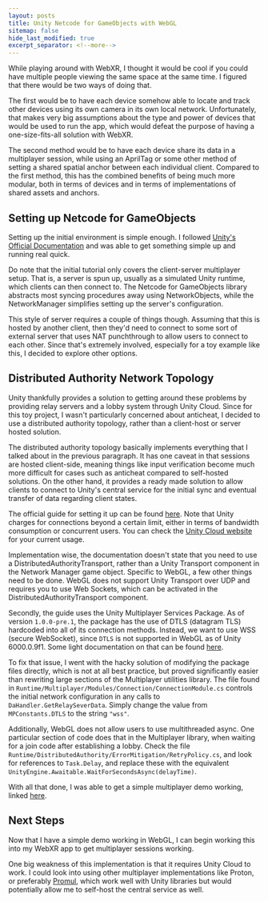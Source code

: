 ```yaml
---
layout: posts
title: Unity Netcode for GameObjects with WebGL
sitemap: false
hide_last_modified: true
excerpt_separator: <!--more-->
---
```


While playing around with WebXR, I thought it would be cool if you could have
multiple people viewing the same space at the same time. I figured that there
would be two ways of doing that.

The first would be to have each device somehow able to locate and track other
devices using its own camera in its own local network. <!--more-->  Unfortunately, that
makes very big assumptions about the type and power of devices that would be
used to run the app, which would defeat the purpose of having a 
one-size-fits-all solution with WebXR.

The second method would be to have each device share its data in a multiplayer
session, while using an AprilTag or some other method of setting a shared
spatial anchor between each individual client. Compared to the first method,
this has the combined benefits of being much more modular, both in terms of
devices and in terms of implementations of shared assets and anchors.

## Setting up Netcode for GameObjects

Setting up the initial environment is simple enough. I followed 
[Unity's Official Documentation](https://docs-multiplayer.unity3d.com/netcode/current/tutorials/get-started-ngo/) 
and was able to get something simple up and running real quick. 

Do note that the initial tutorial only covers the client-server multiplayer
setup. That is, a server is spun up, usually as a simulated Unity runtime,
which clients can then connect to. The Netcode for GameObjects library
abstracts most syncing procedures away using NetworkObjects, while the
NetworkManager simplifies setting up the server's configuration.

This style of server requires a couple of things though. Assuming that this is
hosted by another client, then they'd need to connect to some sort of external
server that uses NAT punchthrough to allow users to connect to each other.
Since that's extremely involved, especially for a toy example like this, I
decided to explore other options.


## Distributed Authority Network Topology

Unity thankfully provides a solution to getting around these problems by
providing relay servers and a lobby system through Unity Cloud. Since for
this toy project, I wasn't particularly concerned about anticheat, I
decided to use a distributed authority topology, rather than a client-host
or server hosted solution.

The distributed authority topology basically implements everything that I
talked about in the previous paragraph. It has one caveat in that sessions
are hosted client-side, meaning things like input verification become much
more difficult for cases such as anticheat compared to self-hosted solutions.
On the other hand, it provides a ready made solution to allow clients to
connect to Unity's central service for the initial sync and eventual transfer
of data regarding client states.

The official guide for setting it up can be found [here](https://docs-multiplayer.unity3d.com/netcode/current/terms-concepts/distributed-authority/).
Note that Unity charges for connections beyond a certain limit, either in
terms of bandwidth consumption or concurrent users. You can check the [Unity Cloud website](https://cloud.unity.com/) for your current usage.

Implementation wise, the documentation doesn't state that you need to use
a DistributedAuthorityTransport, rather than a Unity Transport component in 
the Network Manager game object. Specific to WebGL, a few other things need to
be done. WebGL does not support Unity Transport over UDP and requires you to
use Web Sockets, which can be activated in the DistributedAuthorityTransport
component. 

Secondly, the guide uses the Unity Multiplayer Services Package.
As of version `1.0.0-pre.1`, the package has the use of DTLS (datagram TLS)
hardcoded into all of its connection methods. Instead, we want to use WSS
(secure WebSocket), since `DTLS` is not supported in WebGL as of Unity 
6000.0.9f1. Some light documentation on that can be found [here](https://docs.unity.com/ugs/manual/relay/manual/networking).

To fix that issue, I went with the hacky solution of modifying the package
files directly, which is not at all best practice, but proved significantly
easier than rewriting large sections of the Multiplayer utilities library.
The file found in `Runtime/Multiplayer/Modules/Connection/ConnectionModule.cs`
controls the initial network configuration in any calls to `DaHandler.GetRelaySeverData`.
Simply change the value from `MPConstants.DTLS` to the string `"wss"`.

Additionally, WebGL does not allow users to use multithreaded async. One
particular section of code does that in the Multiplayer library, when
waiting for a join code after establishing a lobby. Check the file
`Runtime/DistributedAuthority/ErrorMitigation/RetryPolicy.cs`, and look for
references to `Task.Delay`, and replace these with the equivalent
`UnityEngine.Awaitable.WaitForSecondsAsync(delayTime)`.

With all that done, I was able to get a simple multiplayer demo working,
linked [here](https://rsfor.ddns.net/files/UnityNetcodeSample/).

## Next Steps

Now that I have a simple demo working in WebGL, I can begin working this into
my WebXR app to get multiplayer sessions working.

One big weakness of this implementation is that it requires Unity Cloud to
work. I could look into using other multiplayer implementations like Proton,
or preferably [Promul](https://github.com/jacksonrakena/promul), which work
well with Unity libraries but would potentially allow me to self-host the
central service as well.
